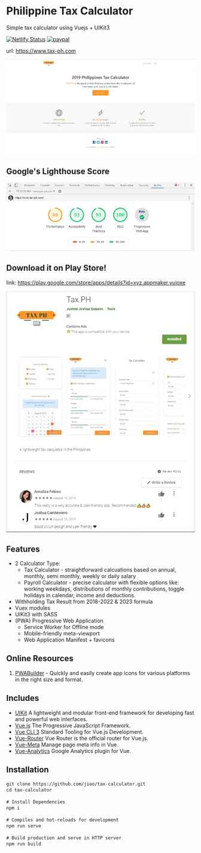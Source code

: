# Philippine Tax Calculator

Simple tax calculator using Vuejs + UIKit3

[![Netlify Status](https://api.netlify.com/api/v1/badges/5ffd08f6-3541-49a0-b54c-6b1e1f91301f/deploy-status)](https://app.netlify.com/sites/tax-ph/deploys) [![paypal](https://img.shields.io/badge/paypal-donate-green.svg)](http://paypal.me/jjquiazon)

url: https://www.tax-ph.com

![Tax PH](public/img/tax-ph.jpg)

## Google's Lighthouse Score ##

![Lighthouse Score](public/img/lighthouse-score.jpg)

## Download it on Play Store! ##

link: https://play.google.com/store/apps/details?id=xyz.appmaker.yuioxe

![Tax PH Mobile](public/img/tax-ph-mobile.jpg)

## Features ##

* 2 Calculator Type:
  * Tax Calculator - straightforward calcuations based on annual, monthly, semi monthly, weekly or daily salary
  * Payroll Calculator - precise calculator with flexible options like: working weekdays, distributions of monthly contributions, toggle holidays in calendar, income and deductions.
* Withholding Tax Result from 2018-2022 & 2023 formula
* Vuex modules
* UIKit3 with SASS
* (PWA) Progressive Web Application 
  * Service Worker for Offline mode
  * Mobile-friendly meta-viewport
  * Web Application Manifest + favicons

## Online Resources ##

1. [PWABuilder](https://www.pwabuilder.com/imageGenerator) - Quickly and easily create app icons for various platforms in the right size and format.

## Includes ##

* [UIKit](https://getuikit.com/) A lightweight and modular front-end framework for developing fast and powerful web interfaces.
* [Vue.js](https://vuejs.org/) The Progressive JavaScript Framework.
* [Vue CLI 3](https://cli.vuejs.org/) Standard Tooling for Vue.js Development.
* [Vue-Router](https://router.vuejs.org/en/) Vue Router is the official router for Vue.js.
* [Vue-Meta](https://github.com/declandewet/vue-meta) Manage page meta info in Vue.
* [Vue-Analytics](https://github.com/MatteoGabriele/vue-analytics) Google Analytics plugin for Vue.

## Installation
```
git clone https://github.com/jioo/tax-calculator.git
cd tax-calculator

# Install Dependencies
npm i

# Compiles and hot-reloads for development
npm run serve

# Build production and serve in HTTP server
npm run build
```
